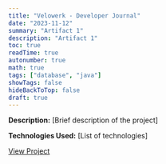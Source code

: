 ```yaml
---
title: "Velowerk - Developer Journal"
date: "2023-11-12"
summary: "Artifact 1"
description: "Artifact 1"
toc: true
readTime: true
autonumber: true
math: true
tags: ["database", "java"]
showTags: false
hideBackToTop: false
draft: true
---
```


**Description:** [Brief description of the project]

**Technologies Used:** [List of technologies]

[View Project](#)